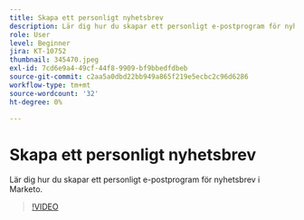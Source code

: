 ```yaml
---
title: Skapa ett personligt nyhetsbrev
description: Lär dig hur du skapar ett personligt e-postprogram för nyhetsbrev i Marketo.
role: User
level: Beginner
jira: KT-10752
thumbnail: 345470.jpeg
exl-id: 7cd6e9a4-49cf-44f8-9909-bf9bbedfdbeb
source-git-commit: c2aa5a0dbd22bb949a865f219e5ecbc2c96d6286
workflow-type: tm+mt
source-wordcount: '32'
ht-degree: 0%

---
```


# Skapa ett personligt nyhetsbrev

Lär dig hur du skapar ett personligt e-postprogram för nyhetsbrev i Marketo.

>[!VIDEO](https://video.tv.adobe.com/v/345470/?quality=12&learn=on)
